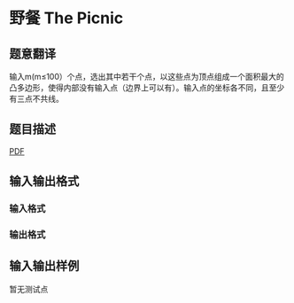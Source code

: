 # 野餐 The Picnic

## 题意翻译

输入m(m≤100）个点，选出其中若干个点，以这些点为顶点组成一个面积最大的凸多边形，使得内部没有输入点（边界上可以有）。输入点的坐标各不同，且至少有三点不共线。

## 题目描述

[problemUrl]: https://uva.onlinejudge.org/index.php?option=com_onlinejudge&Itemid=8&category=825&page=show_problem&problem=4509

[PDF](https://uva.onlinejudge.org/external/16/p1634.pdf)

## 输入输出格式

### 输入格式

### 输出格式

## 输入输出样例

暂无测试点

